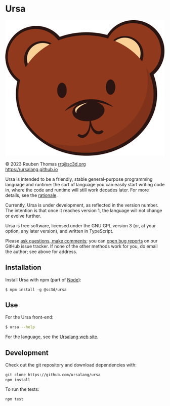 # Ursa

![logo](mascot/ursula.svg)

© 2023 Reuben Thomas <rrt@sc3d.org>  
https://ursalang.github.io  

Ursa is intended to be a friendly, stable general-purpose programming
language and runtime: the sort of language you can easily start writing code
in, where the code and runtime will still work decades later. For more
details, see the [rationale](https://ursalang.github.io/rationale.html).

Currently, Ursa is under development, as reflected in the version number.
The intention is that once it reaches version 1, the language will not
change or evolve further.

Ursa is free software, licensed under the GNU GPL version 3 (or, at your
option, any later version), and written in TypeScript.

Please [ask questions, make comments](https://ursalang.github.io/discussions.html);
you can [open bug reports](https://github.com/ursalang/ursa/issues) on our GitHub issue tracker.
If none of the other methods work for you, do email the author; see above for address.

## Installation

Install Ursa with npm (part of [Node](https://nodejs.org/)):

```
$ npm install -g @sc3d/ursa
```

## Use

For the Ursa front-end:

```sh
$ ursa --help
```

For the language, see the [Ursalang web site](https://ursalang.github.io).

## Development

Check out the git repository and download dependencies with:

```
git clone https://github.com/ursalang/ursa
npm install
```

To run the tests:

```
npm test
```

